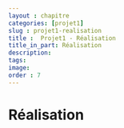 ```yaml
---
layout : chapitre
categories: [projet1]
slug : projet1-realisation
title :  Projet1 - Réalisation
title_in_part: Réalisation
description: 
tags: 
image: 
order : 7
---
```

# Réalisation 